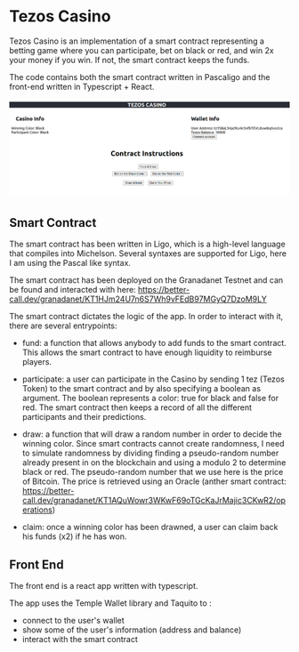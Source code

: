 # Tezos Casino

Tezos Casino is an implementation of a smart contract representing a betting game where you can participate, bet on black or red, and win 2x your money if you win. If not, the smart contract keeps the funds. 

The code contains both the smart contract written in Pascaligo and the front-end written in Typescript + React.

![alt text](https://raw.githubusercontent.com/aymericdelab/tezos_casino/main/images/app.png)

## Smart Contract

The smart contract has been written in Ligo, which is a high-level language that compiles into Michelson. Several syntaxes are supported for Ligo, here I am using the Pascal like syntax.

The smart contract has been deployed on the Granadanet Testnet and can be found and interacted with here: https://better-call.dev/granadanet/KT1HJm24U7n6S7Wh9vFEdB97MGyQ7DzoM9LY

The smart contract dictates the logic of the app. In order to interact with it, there are several entrypoints:

- fund: a function that allows anybody to add funds to the smart contract. This allows the smart contract to have enough liquidity to reimburse players.

- participate: a user can participate in the Casino by sending 1 tez (Tezos Token) to the smart contract and by also specifying a boolean as argument. The boolean represents a color: true for black and false for red. The smart contract then keeps a record of all the different participants and their predictions.

- draw: a function that will draw a random number in order to decide the winning color. Since smart contracts cannot create randomness, I need to simulate randomness by dividing finding a pseudo-random number already present in on the blockchain and using a modulo 2 to determine black or red. The pseudo-random number that we use here is the price of Bitcoin. The price is retrieved using an Oracle (anther smart contract: https://better-call.dev/granadanet/KT1AQuWowr3WKwF69oTGcKaJrMajic3CKwR2/operations)

- claim: once a winning color has been drawned, a user can claim back his funds (x2) if he has won.


## Front End

The front end is a react app written with typescript. 

The app uses the Temple Wallet library and Taquito to :

- connect to the user's wallet
- show some of the user's information (address and balance)
- interact with the smart contract


